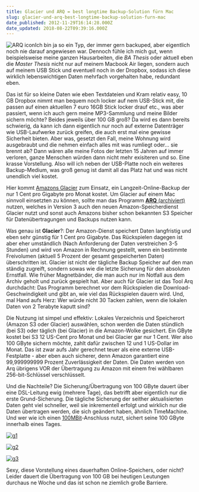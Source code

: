 ```yaml
---
title: Glacier und ARQ = best longtime Backup-Solution fürn Mac
slug: glacier-und-arq-best-longtime-backup-solution-furn-mac
date_published: 2012-11-29T16:14:28.000Z
date_updated: 2018-08-22T09:39:16.000Z
---
```


![ARQ icon](//picdump.thafaker.de/2012/11/arqIcon230-100x100.png)Ich bin ja so ein Typ, der immer gern backuped, aber eigentlich noch nie darauf angewiesen war. Dennoch fühle ich mich gut, wenn beispielsweise meine ganzen Hausarbeiten, die *BA Thesis* oder aktuell eben die *Master Thesis* nicht nur auf meinem Macbook Air liegen, sondern auch auf meinem USB Stick und eventuell noch in der Dropbox, sodass ich diese wirklich lebenswichtigen Daten mehrfach vorgehalten habe, redundant eben. 

Das ist für so kleine Daten wie eben Textdateien und Kram relativ easy, 10 GB Dropbox nimmt man bequem noch locker auf nem USB-Stick mit, die passen auf einen aktuellen 7 euro 16GB Stick locker drauf etc., was aber passiert, wenn ich auch gern meine MP3-Sammlung und meine Bilder sichern möchte? Beides jeweils über 100 GB groß? Da wird es dann bereits schwierig, da kann ich dann eigentlich nur noch auf externe Datenträger wie USB-Laufwerke zurück greifen, die auch erst mal eine gewisse Sicherheit bieten. Aber was, gesetzt den Fall, meine Wohnung wird ausgebraubt und die nehmen einfach alles mit was rumliegt oder… sie brennt ab? Dann wären alle meine Fotos der letzten 15 Jahren auf immer verloren, ganze Menschen würden dann nicht mehr exisiteren und so. Eine krasse Vorstellung. Also will ich neben der USB-Platte noch ein weiteres Backup-Medium, was groß genug ist damit all das Platz hat und was nicht unendlich viel kostet.

Hier kommt [Amazons Glacier](http://aws.amazon.com/de/glacier/) zum Einsatz, ein Langzeit-Online-Backup der nur 1 Cent pro Gigabyte pro Monat kostet. Um Glacier auf einem Mac sinnvoll einsetzten zu können, sollte man das Programm [**ARQ** (archiviert)](http://web.archive.org/web/20121203074456/http://www.haystacksoftware.com:80/arq/) nutzen, welches in Version 3 auch den neuen Amazon-Speicherdienst Glacier nutzt und sonst auch Amazons bisher schon bekannten S3 Speicher für Datenübertragungen und Backups nutzen kann.

Was genau ist **Glacier**?: Der Amazon-Dienst speichert Daten langfristig und eben sehr günstig für 1 Cent pro Gigabyte. Das Rückspielen dagegen ist aber eher umständlich (Nach Anforderung der Daten verstreichen 3-5 Stunden) und wird von Amazon in Rechnung gestellt, wenn ein bestimmte Freivolumen (aktuell 5 Prozent der gesamt gespeicherten Daten) überschritten ist. Glacier ist nicht der tägliche Backup Speicher auf den man ständig zugreift, sondern sowas wie die letzte Sicherung für den absoluten Ernstfall. Wie früher Magnetbänder, die man auch nur im Notfall aus dem Archiv geholt und zurück gespielt hat. Aber auch für Glacier ist das Tool Arq durchdacht: Das Programm berechnet vor dem Rückspielen die Download-Geschwindigkeit und gibt an, wie viel das Rückspielen dauern wird. Und, mal Hand aufs Herz: Wer würde nicht 30 Tacken zahlen, wenn die lokalen Daten von 2 Terabyte kaputt sind?

Die Nutzung ist simpel und effektiv: Lokales Verzeichnis und Speicherort (Amazon S3 oder Glacier) auswählen, schon werden die Daten stündlich (bei S3) oder täglich (bei Glacier) in die Amazon-Wolke gesichert. Ein GByte kostet bei S3 12 US-Cent pro Monat und bei Glacier gar nur 1 Cent. Wer also 100 GByte sichern möchte, zahlt dafür zwischen 12 und 1 US-Dollar im Monat. Das ist zwar aufs Jahr gerechnet teuer als eine externe USB-Festplatte  - aber eben auch sicherer, denn Amazon garantiert eine 99,999999999 Prozent Zuverlässigkeit der Daten. Die Daten werden von Arq übrigens VOR der Übertragung zu Amazon mit einem frei wählbaren 256-bit-Schlüssel verschlüsselt.

Und die Nachteile? Die Sicherung/Übertragung von 100 GByte dauert über eine DSL-Leitung ewig (mehrere Tage), das betrifft aber eigentlich nur die erste Grund-Sicherung. Die  tägliche Sicherung der seither aktualisierten Daten geht viel schneller, weil sie inkrementell erfolgt und wirklich nur die Daten übertragen werden, die sich geändert haben, ähnlich TimeMachine. Und wer wie ich einen [100MBit](__GHOST_URL__/schwanzvergleich-2/)-Anschluss nutzt, sichert seine 100 GByte innerhalb eines Tages.

[![g1](//picdump.thafaker.de/2012/11/g1-580x220.png)](http://picdump.thafaker.de/2012/11/g1.png)

[![g2](//picdump.thafaker.de/2012/11/g2-580x270.png)](http://picdump.thafaker.de/2012/11/g2.png)

[![g3](//picdump.thafaker.de/2012/11/g3-580x527.png)](http://picdump.thafaker.de/2012/11/g3.png)

Sexy, diese Vorstellung eines dauerhaften Online-Speichers, oder nicht? Leider dauert die Übertragung von 100 GB bei heutigen Leutungen durchaus ne Woche und das ist schon ne ziemlich große Barriere.
